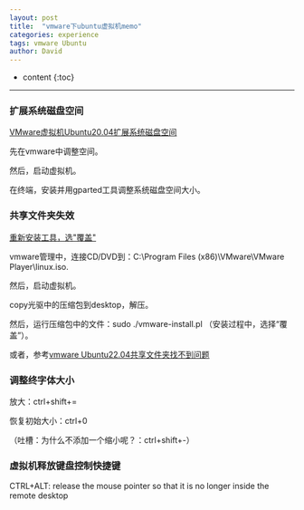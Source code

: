 ```yaml
---
layout: post
title:  "vmware下ubuntu虚拟机memo"
categories: experience
tags: vmware Ubuntu
author: David
---
```


* content
{:toc}

---

### 扩展系统磁盘空间
[VMware虚拟机Ubuntu20.04扩展系统磁盘空间](https://www.dounaite.com/article/62756d3fac359fc91320b5c4.html)

先在vmware中调整空间。

然后，启动虚拟机。

在终端，安装并用gparted工具调整系统磁盘空间大小。

### 共享文件夹失效
[重新安装工具，选"覆盖"](https://titron.github.io/2021/03/15/vmware_intall_tools_and_softlink/)

vmware管理中，连接CD/DVD到：C:\Program Files (x86)\VMware\VMware Player\linux.iso.

然后，启动虚拟机。

copy光驱中的压缩包到desktop，解压。

然后，运行压缩包中的文件：sudo ./vmware-install.pl （安装过程中，选择“覆盖”）。

或者，参考[vmware Ubuntu22.04共享文件夹找不到问题](https://blog.csdn.net/qq_42024234/article/details/127576376)

### 调整终字体大小
放大：ctrl+shift+=

恢复初始大小：ctrl+0

（吐槽：为什么不添加一个缩小呢？：ctrl+shift+-）
### 虚拟机释放键盘控制快捷键
CTRL+ALT: release the mouse pointer so that it is no longer inside the remote desktop

